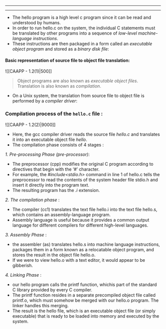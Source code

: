 
---
---
- The hello program is a high level c program since it can be read and understood by humans.
- In order to run hello.c on the system, the individual C statements must be translated by other programs into a sequence of _low-level machine-language instructions_. 
- These instructions are then packaged in a form called an _executable object program_ and stored as a _binary disk file_:
#### Basic representation of source file to object file translation:
 ![[CAAPP - 1.2(1)|500]]
> Object programs are also known as _executable object files_.
> Translation is also known as _compilation_.

-  On a Unix system, the translation from source file to object file is performed by a _compiler driver_:

### Compilation process of the `hello.c` file :

![[CAAPP - 1.2(2)|9000]]
- Here, the gcc compiler driver reads the source file _hello.c_ and translates it into an executable object file _hello_.
- The compilation phase consists of 4 stages :

_1. Pre-processing Phase (pre-processor)_:
- The preprocessor (cpp) modifies the original C program according to directives that begin with the ‘#’ character.
- For example, the _#include<stdio.h>_ command in line 1 of hello.c tells the preprocessor to read the contents of the system header file stdio.h and insert it directly into the program text.
- The resulting program has the _.i_ extension.

 _2. The compilation phase_ :
- The compiler (cc1) translates the text file hello.i into the text file hello.s, which contains an assembly-language program.
 - Assembly language is useful because it provides a common output language for different compilers for different high-level languages.

 _3. Assembly Phase_ :
 -  the assembler (as) translates hello.s into machine language instructions, packages them in a form known as a relocatable object program, and stores the result in the object file hello.o.
 -  If we were to view hello.o with a text editor, it would appear to be gibberish.
 
 _4. Linking Phase_ :
 -  our hello program calls the printf function, whichis part of the standard C library provided by every C compiler.
 - The printf function resides in a separate precompiled object file called printf.o, which must somehow be merged with our hello.o program. The linker handles this merging.
 - The result is the hello file, which is an executable object file (or simply executable) that is ready to be loaded into memory and executed by the system.